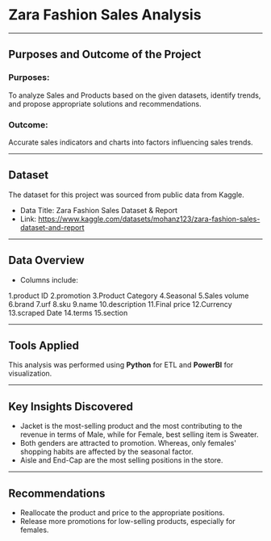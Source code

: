 # Zara Fashion Sales Analysis

---

## Purposes and Outcome of the Project

### Purposes:
To analyze Sales and Products based on the given datasets, identify trends, and propose appropriate solutions and recommendations.

### Outcome:
Accurate sales indicators and charts into factors influencing sales trends.

---

## Dataset
The dataset for this project was sourced from public data from Kaggle.

- Data Title: Zara Fashion Sales Dataset & Report
- Link: https://www.kaggle.com/datasets/mohanz123/zara-fashion-sales-dataset-and-report

---

## Data Overview
- Columns include:

1.product ID
2.promotion
3.Product Category
4.Seasonal
5.Sales volume
6.brand
7.urf
8.sku
9.name
10.description
11.Final price
12.Currency
13.scraped Date
14.terms
15.section

---

## Tools Applied

This analysis was performed using **Python** for ETL and **PowerBI** for visualization.

---

## Key Insights Discovered
- Jacket is the most-selling product and the most contributing to the revenue in terms of Male, while for Female, best selling item is Sweater.
- Both genders are attracted to promotion. Whereas, only females' shopping habits are affected by the seasonal factor.
- Aisle and End-Cap are the most selling positions in the store.

---

## Recommendations
- Reallocate the product and price to the appropriate positions.
- Release more promotions for low-selling products, especially for females.
